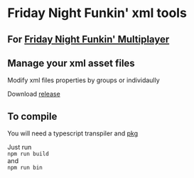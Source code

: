 # Friday Night Funkin' xml tools

## For [Friday Night Funkin' Multiplayer](https://shadowmario.itch.io/funkinmulti)

## Manage your xml asset files

Modify xml files properties by groups or individaully

Download [release](https://github.com/Santi24Yt/fnfmanager/releases)

## To compile
You will need a typescript transpiler and [pkg](https://www.npmjs.com/package/pkg)

Just run  
`npm run build`  
and  
`npm run bin`
